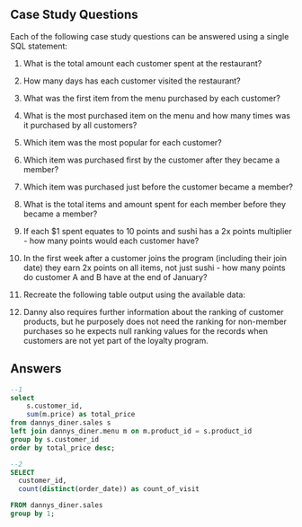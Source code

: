 ## Case Study Questions

Each of the following case study questions can be answered using a single SQL statement:
1. What is the total amount each customer spent at the restaurant?

2. How many days has each customer visited the restaurant?

  3.  What was the first item from the menu purchased by each customer?
  4.  What is the most purchased item on the menu and how many times was it purchased by all customers?
 5.   Which item was the most popular for each customer?
  6.  Which item was purchased first by the customer after they became a member?
  7.  Which item was purchased just before the customer became a member?
 8.   What is the total items and amount spent for each member before they became a member?
 9.   If each $1 spent equates to 10 points and sushi has a 2x points multiplier - how many points would each customer have?
 10.   In the first week after a customer joins the program (including their join date) they earn 2x points on all items, not just sushi - how many points do customer A and B have at the end of January?
 11. Recreate the following table output using the available data:
 12. Danny also requires further information about the ranking of customer products, but he purposely does not need the ranking for non-member purchases so he expects null ranking values for the records when customers are not yet part of the loyalty program.



## Answers

```sql
--1
select 
    s.customer_id,
    sum(m.price) as total_price
from dannys_diner.sales s
left join dannys_diner.menu m on m.product_id = s.product_id 
group by s.customer_id
order by total_price desc;

```
```sql
--2
SELECT
  customer_id,
  count(distinct(order_date)) as count_of_visit

FROM dannys_diner.sales
group by 1;
```
